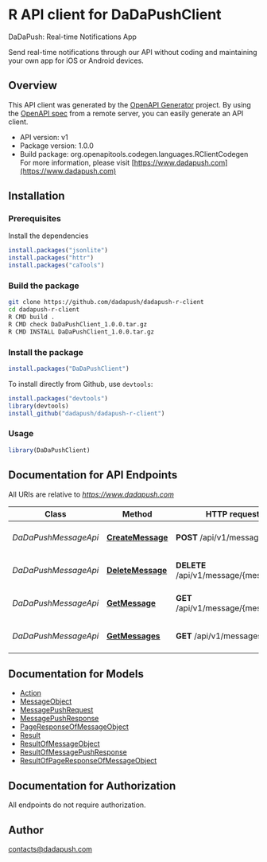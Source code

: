 # R API client for DaDaPushClient

DaDaPush: Real-time Notifications App

Send real-time notifications through our API without coding and maintaining your own app for iOS or Android devices.

## Overview
This API client was generated by the [OpenAPI Generator](https://openapi-generator.tech) project. By using the [OpenAPI spec](https://openapis.org) from a remote server, you can easily generate an API client.

- API version: v1
- Package version: 1.0.0
- Build package: org.openapitools.codegen.languages.RClientCodegen
For more information, please visit [https://www.dadapush.com](https://www.dadapush.com)

## Installation

### Prerequisites

Install the dependencies

```R
install.packages("jsonlite")
install.packages("httr")
install.packages("caTools")
```

### Build the package

```sh
git clone https://github.com/dadapush/dadapush-r-client
cd dadapush-r-client
R CMD build .
R CMD check DaDaPushClient_1.0.0.tar.gz
R CMD INSTALL DaDaPushClient_1.0.0.tar.gz
```

### Install the package

```R
install.packages("DaDaPushClient")
```

To install directly from Github, use `devtools`:
```R
install.packages("devtools")
library(devtools)
install_github("dadapush/dadapush-r-client")
```

### Usage

```R
library(DaDaPushClient)
```

## Documentation for API Endpoints

All URIs are relative to *https://www.dadapush.com*

Class | Method | HTTP request | Description
------------ | ------------- | ------------- | -------------
*DaDaPushMessageApi* | [**CreateMessage**](docs/DaDaPushMessageApi.md#CreateMessage) | **POST** /api/v1/message | push Message to a Channel
*DaDaPushMessageApi* | [**DeleteMessage**](docs/DaDaPushMessageApi.md#DeleteMessage) | **DELETE** /api/v1/message/{messageId} | delete a Channel Message
*DaDaPushMessageApi* | [**GetMessage**](docs/DaDaPushMessageApi.md#GetMessage) | **GET** /api/v1/message/{messageId} | get a Channel Message
*DaDaPushMessageApi* | [**GetMessages**](docs/DaDaPushMessageApi.md#GetMessages) | **GET** /api/v1/messages | get Message List


## Documentation for Models

 - [Action](docs/Action.md)
 - [MessageObject](docs/MessageObject.md)
 - [MessagePushRequest](docs/MessagePushRequest.md)
 - [MessagePushResponse](docs/MessagePushResponse.md)
 - [PageResponseOfMessageObject](docs/PageResponseOfMessageObject.md)
 - [Result](docs/Result.md)
 - [ResultOfMessageObject](docs/ResultOfMessageObject.md)
 - [ResultOfMessagePushResponse](docs/ResultOfMessagePushResponse.md)
 - [ResultOfPageResponseOfMessageObject](docs/ResultOfPageResponseOfMessageObject.md)


## Documentation for Authorization

 All endpoints do not require authorization.



## Author

contacts@dadapush.com

